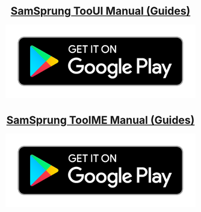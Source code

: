 <p align="center">
  <a href="https://samsprung.github.io/launcher/"><h1 align="center">SamSprung TooUI Manual (Guides)</h1></a>
</p>

<p align="center">
  <a href="https://play.google.com/store/apps/details?id=com.eightbit.samsprung"><img src="assets/google-play-badge.png" /></a>
</p>

<p align="center">
  <a href="https://samsprung.github.io/keyboard/"><h1 align="center">SamSprung TooIME Manual (Guides)</h1></a>
</p>

<p align="center">
  <a href="https://play.google.com/store/apps/details?id=com.eightbit.samsprung.ime"><img src="assets/google-play-badge.png" /></a>
</p>